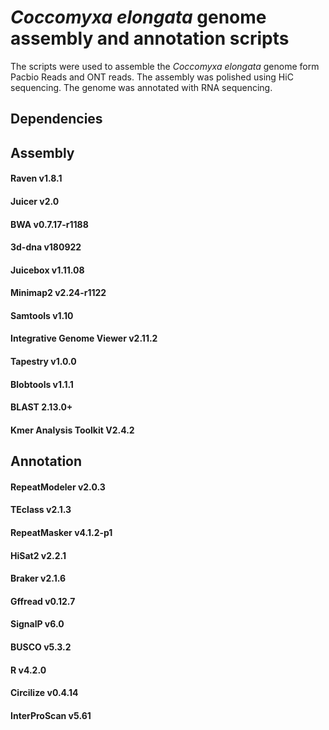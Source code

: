# *Coccomyxa elongata* genome assembly and annotation scripts 

The scripts were used to assemble the *Coccomyxa elongata* genome form Pacbio Reads and ONT reads. The assembly was polished using HiC sequencing. The genome was annotated with RNA sequencing. 

## Dependencies
## Assembly
#### Raven  v1.8.1
#### Juicer  v2.0
#### BWA  v0.7.17-r1188
#### 3d-dna v180922
#### Juicebox v1.11.08
#### Minimap2 v2.24-r1122
#### Samtools v1.10
#### Integrative Genome Viewer v2.11.2 
#### Tapestry v1.0.0
#### Blobtools v1.1.1
#### BLAST 2.13.0+
#### Kmer Analysis Toolkit V2.4.2

## Annotation
#### RepeatModeler v2.0.3
#### TEclass v2.1.3
#### RepeatMasker v4.1.2-p1
#### HiSat2 v2.2.1
#### Braker v2.1.6
#### Gffread v0.12.7
#### SignalP v6.0
#### BUSCO v5.3.2
#### R v4.2.0
#### Circilize v0.4.14
#### InterProScan v5.61
